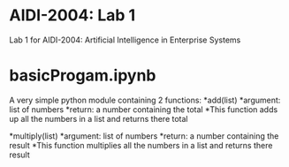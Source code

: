 # AIDI-2004: Lab 1
 Lab 1 for AIDI-2004: Artificial Intelligence in Enterprise Systems

# basicProgam.ipynb

A very simple python module containing 2 functions:
  *add(list)
    *argument: list of numbers
    *return: a number containing the total
    *This function adds up all the numbers in a list and returns there total

  *multiply(list)
    *argument: list of numbers
    *return: a number containing the result
    *This function multiplies all the numbers in a list and returns there result
